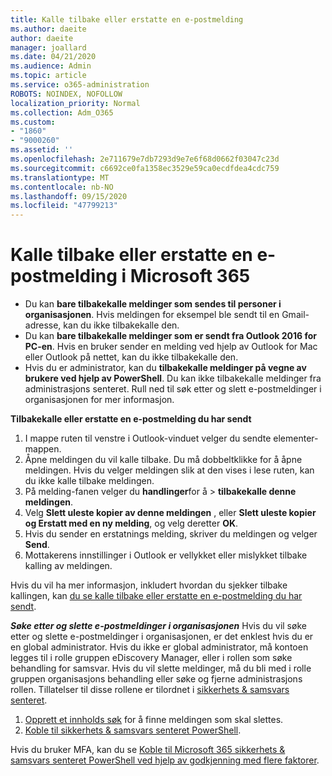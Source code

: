 ```yaml
---
title: Kalle tilbake eller erstatte en e-postmelding
ms.author: daeite
author: daeite
manager: joallard
ms.date: 04/21/2020
ms.audience: Admin
ms.topic: article
ms.service: o365-administration
ROBOTS: NOINDEX, NOFOLLOW
localization_priority: Normal
ms.collection: Adm_O365
ms.custom:
- "1860"
- "9000260"
ms.assetid: ''
ms.openlocfilehash: 2e711679e7db7293d9e7e6f68d0662f03047c23d
ms.sourcegitcommit: c6692ce0fa1358ec3529e59ca0ecdfdea4cdc759
ms.translationtype: MT
ms.contentlocale: nb-NO
ms.lasthandoff: 09/15/2020
ms.locfileid: "47799213"
---
```

# <a name="recall-or-replace-an-email-message-in-microsoft-365"></a>Kalle tilbake eller erstatte en e-postmelding i Microsoft 365

- Du kan **bare tilbakekalle meldinger som sendes til personer i organisasjonen**. Hvis meldingen for eksempel ble sendt til en Gmail-adresse, kan du ikke tilbakekalle den.
- Du kan **bare tilbakekalle meldinger som er sendt fra Outlook 2016 for PC-en**. Hvis en bruker sender en melding ved hjelp av Outlook for Mac eller Outlook på nettet, kan du ikke tilbakekalle den.
- Hvis du er administrator, kan du **tilbakekalle meldinger på vegne av brukere ved hjelp av PowerShell**. Du kan ikke tilbakekalle meldinger fra administrasjons senteret. Rull ned til søk etter og slett e-postmeldinger i organisasjonen for mer informasjon.

**Tilbakekalle eller erstatte en e-postmelding du har sendt**

1. I mappe ruten til venstre i Outlook-vinduet velger du sendte elementer-mappen.
2. Åpne meldingen du vil kalle tilbake. Du må dobbeltklikke for å åpne meldingen. Hvis du velger meldingen slik at den vises i lese ruten, kan du ikke kalle tilbake meldingen.
3. På melding-fanen velger du **handlinger**for å  >  **tilbakekalle denne meldingen**.
4. Velg **Slett uleste kopier av denne meldingen** , eller **Slett uleste kopier og Erstatt med en ny melding**, og velg deretter **OK**.
5. Hvis du sender en erstatnings melding, skriver du meldingen og velger **Send**.
6. Mottakerens innstillinger i Outlook er vellykket eller mislykket tilbake kalling av meldingen.

Hvis du vil ha mer informasjon, inkludert hvordan du sjekker tilbake kallingen, kan [du se kalle tilbake eller erstatte en e-postmelding du har sendt](https://support.office.com/article/35027f88-d655-4554-b4f8-6c0729a723a0).

***Søke etter og slette e-postmeldinger i organisasjonen*** Hvis du vil søke etter og slette e-postmeldinger i organisasjonen, er det enklest hvis du er en global administrator. Hvis du ikke er global administrator, må kontoen legges til i rolle gruppen eDiscovery Manager, eller i rollen som søke behandling for samsvar. Hvis du vil slette meldinger, må du bli med i rolle gruppen organisasjons behandling eller søke og fjerne administrasjons rollen. Tillatelser til disse rollene er tilordnet i [sikkerhets & samsvars senteret](https://protection.office.com/).

1. [Opprett et innholds søk](https://docs.microsoft.com/microsoft-365/compliance/content-search) for å finne meldingen som skal slettes.
2. [Koble til sikkerhets & samsvars senteret PowerShell](https://docs.microsoft.com/powershell/exchange/office-365-scc/connect-to-scc-powershell/connect-to-scc-powershell?view=exchange-ps). 

Hvis du bruker MFA, kan du se [Koble til Microsoft 365 sikkerhets & samsvars senteret PowerShell ved hjelp av godkjenning med flere faktorer](https://docs.microsoft.com/powershell/exchange/office-365-scc/connect-to-scc-powershell/mfa-connect-to-scc-powershell?view=exchange-ps). 
